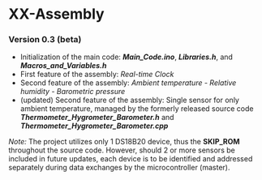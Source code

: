 # XX-Assembly
### Version 0.3 (beta)

- Initialization of the main code: ***Main_Code.ino***, ***Libraries.h***, and ***Macros_and_Variables.h***
- First feature of the assembly: *Real-time Clock*
- Second feature of the assembly: *Ambient temperature - Relative humidity - Barometric pressure*
- (updated) Second feature of the assembly: Single sensor for only ambient temperature, managed by the formerly released source code ***Thermometer_Hygrometer_Barometer.h*** and ***Thermometer_Hygrometer_Barometer.cpp***

*Note:* The project utilizes only 1 DS18B20 device, thus the **SKIP_ROM** throughout the source code. However, should 2 or more sensors be included in future updates, each device is to be identified and addressed separately during data exchanges by the microcontroller (master).